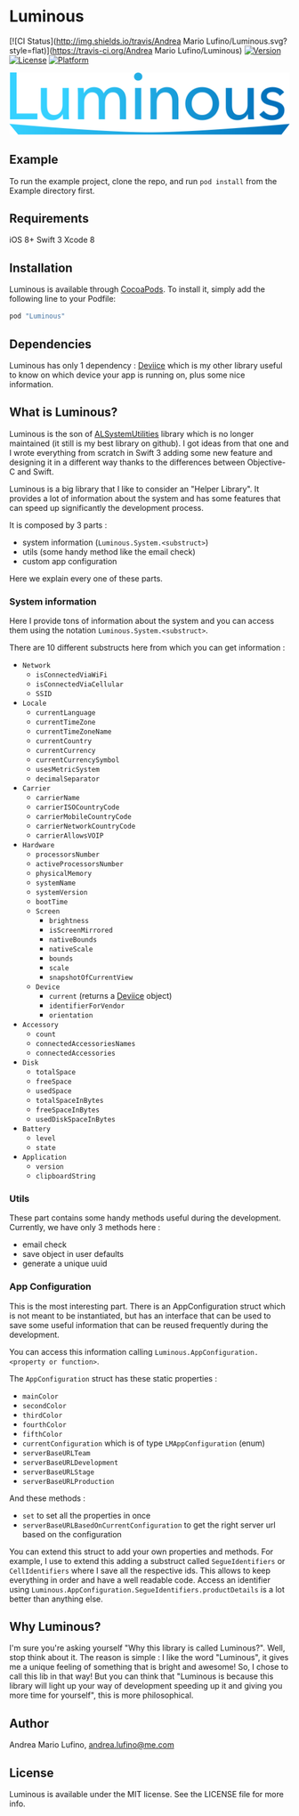 # Luminous

[![CI Status](http://img.shields.io/travis/Andrea Mario Lufino/Luminous.svg?style=flat)](https://travis-ci.org/Andrea Mario Lufino/Luminous)
[![Version](https://img.shields.io/cocoapods/v/Luminous.svg?style=flat)](http://cocoapods.org/pods/Luminous)
[![License](https://img.shields.io/cocoapods/l/Luminous.svg?style=flat)](http://cocoapods.org/pods/Luminous)
[![Platform](https://img.shields.io/cocoapods/p/Luminous.svg?style=flat)](http://cocoapods.org/pods/Luminous)

![Logo](./Example/Luminous.png)

## Example

To run the example project, clone the repo, and run `pod install` from the Example directory first.

## Requirements

iOS 8+
Swift 3
Xcode 8

## Installation

Luminous is available through [CocoaPods](http://cocoapods.org). To install
it, simply add the following line to your Podfile:

```ruby
pod "Luminous"
```

## Dependencies

Luminous has only 1 dependency : [Deviice](https://github.com/andrealufino/Deviice) which is my other library useful to know on which device your app is running on, plus some nice information.

## What is Luminous?

Luminous is the son of [ALSystemUtilities](https://github.com/andrealufino/ALSystemUtilities) library which is no longer maintained (it still is my best library on github). I got ideas from that one and I wrote everything from scratch in Swift 3 adding some new feature and designing it in a different way thanks to the differences between Objective-C and Swift.

Luminous is a big library that I like to consider an "Helper Library". It provides a lot of information about the system and has some features that can speed up significantly the development process.

It is composed by 3 parts :
- system information (`Luminous.System.<substruct>`)
- utils (some handy method like the email check)
- custom app configuration

Here we explain every one of these parts.

### System information

Here I provide tons of information about the system and you can access them using the notation `Luminous.System.<substruct>`.

There are 10 different substructs here from which you can get information :
- `Network`
    - `isConnectedViaWiFi`
    - `isConnectedViaCellular`
    - `SSID`
- `Locale`
    - `currentLanguage`
    - `currentTimeZone`
    - `currentTimeZoneName`
    - `currentCountry`
    - `currentCurrency`
    - `currentCurrencySymbol`
    - `usesMetricSystem`
    - `decimalSeparator`
- `Carrier`
    - `carrierName`
    - `carrierISOCountryCode`
    - `carrierMobileCountryCode`
    - `carrierNetworkCountryCode`
    - `carrierAllowsVOIP`
- `Hardware`
    - `processorsNumber`
    - `activeProcessorsNumber`
    - `physicalMemory`
    - `systemName`
    - `systemVersion`
    - `bootTime`
    - `Screen`
        - `brightness`
        - `isScreenMirrored`
        - `nativeBounds`
        - `nativeScale`
        - `bounds`
        - `scale`
        - `snapshotOfCurrentView`
    - `Device`
        - `current` (returns a [Deviice](https://github.com/andrealufino/Deviice) object)
        - `identifierForVendor`
        - `orientation`
- `Accessory`
    - `count`
    - `connectedAccessoriesNames`
    - `connectedAccessories`
- `Disk`
    - `totalSpace`
    - `freeSpace`
    - `usedSpace`
    - `totalSpaceInBytes`
    - `freeSpaceInBytes`
    - `usedDiskSpaceInBytes`
- `Battery`
    - `level`
    - `state`
- `Application`
    - `version`
    - `clipboardString`

### Utils

These part contains some handy methods useful during the development. Currently, we have only 3 methods here :
- email check
- save object in user defaults
- generate a unique uuid

### App Configuration

This is the most interesting part. There is an AppConfiguration struct which is not meant to be instantiated, but has an interface that can be used to save some useful information that can be reused frequently during the development.

You can access this information calling `Luminous.AppConfiguration.<property or function>`.

The `AppConfiguration` struct has these static properties :
- `mainColor`
- `secondColor`
- `thirdColor`
- `fourthColor`
- `fifthColor`
- `currentConfiguration` which is of type `LMAppConfiguration` (enum)
- `serverBaseURLTeam`
- `serverBaseURLDevelopment`
- `serverBaseURLStage`
- `serverBaseURLProduction`

And these methods :
- `set` to set all the properties in once
- `serverBaseURLBasedOnCurrentConfiguration` to get the right server url based on the configuration

You can extend this struct to add your own properties and methods. For example, I use to extend this adding a substruct called `SegueIdentifiers` or `CellIdentifiers` where I save all the respective ids. This allows to keep everything in order and have a well readable code. Access an identifier using `Luminous.AppConfiguration.SegueIdentifiers.productDetails` is a lot better than anything else.

## Why Luminous?

I'm sure you're asking yourself "Why this library is called Luminous?". Well, stop think about it. The reason is simple : I like the word "Luminous", it gives me a unique feeling of something that is bright and awesome! So, I chose to call this lib in that way! But you can think that "Luminous is because this library will light up your way of development speeding up it and giving you more time for yourself", this is more philosophical.

## Author

Andrea Mario Lufino, andrea.lufino@me.com

## License

Luminous is available under the MIT license. See the LICENSE file for more info.
